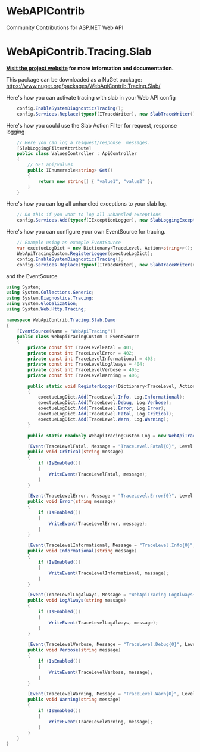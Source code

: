 WebAPIContrib
=============

Community Contributions for ASP.NET Web API

WebApiContrib.Tracing.Slab
=============================

**[Visit the project website][project-website] for more information and documentation.**

[project-website]: http://damienbod.wordpress.com/2014/04/10/web-api-tracing-with-slab-and-elasticsearch/

This package can be downloaded as a NuGet package:
https://www.nuget.org/packages/WebApiContrib.Tracing.Slab/

Here's how you can activate tracing with slab in your Web API config

```csharp
	config.EnableSystemDiagnosticsTracing();
    config.Services.Replace(typeof(ITraceWriter), new SlabTraceWriter());
```

Here's how you could use the Slab Action Filter for request, response logging

```csharp
    // Here you can log a resquest/response  messages.
    [SlabLoggingFilterAttribute]
    public class ValuesController : ApiController
    {
        // GET api/values
        public IEnumerable<string> Get()
        {
            return new string[] { "value1", "value2" };
        }
    }

```

Here's how you can log all unhandled exceptions to your slab log.

```csharp
    // Do this if you want to log all unhandled exceptions
    config.Services.Add(typeof(IExceptionLogger), new SlabLoggingExceptionLogger());
```

Here's how you can configure your own EventSource for tracing.

```csharp
	// Example using an example EventSource
    var exectueLogDict = new Dictionary<TraceLevel, Action<string>>();
    WebApiTracingCustom.RegisterLogger(exectueLogDict);
    config.EnableSystemDiagnosticsTracing();
    config.Services.Replace(typeof(ITraceWriter), new SlabTraceWriter(exectueLogDict));
```

and the EventSource

```csharp
using System;
using System.Collections.Generic;
using System.Diagnostics.Tracing;
using System.Globalization;
using System.Web.Http.Tracing;

namespace WebApiContrib.Tracing.Slab.Demo
{
    [EventSource(Name = "WebApiTracing")]
    public class WebApiTracingCustom : EventSource
    {
        private const int TraceLevelFatal = 401;
        private const int TraceLevelError = 402;
        private const int TraceLevelInformational = 403;
        private const int TraceLevelLogAlways = 404;
        private const int TraceLevelVerbose = 405;
        private const int TraceLevelWarning = 406;

        public static void RegisterLogger(Dictionary<TraceLevel, Action<string>> exectueLogDict)
        {
            exectueLogDict.Add(TraceLevel.Info, Log.Informational);
            exectueLogDict.Add(TraceLevel.Debug, Log.Verbose);
            exectueLogDict.Add(TraceLevel.Error, Log.Error);
            exectueLogDict.Add(TraceLevel.Fatal, Log.Critical);
            exectueLogDict.Add(TraceLevel.Warn, Log.Warning);
        }

        public static readonly WebApiTracingCustom Log = new WebApiTracingCustom();

        [Event(TraceLevelFatal, Message = "TraceLevel.Fatal{0}", Level = EventLevel.Critical)]
        public void Critical(string message)
        {
            if (IsEnabled())
            {
                WriteEvent(TraceLevelFatal, message);
            }          
        }

        [Event(TraceLevelError, Message = "TraceLevel.Error{0}", Level = EventLevel.Error)]
        public void Error(string message)
        {
            if (IsEnabled())
            {
                WriteEvent(TraceLevelError, message);
            }
        }

        [Event(TraceLevelInformational, Message = "TraceLevel.Info{0}", Level = EventLevel.Informational)]
        public void Informational(string message)
        {
            if (IsEnabled())
            {
                WriteEvent(TraceLevelInformational, message);
            }
        }

        [Event(TraceLevelLogAlways, Message = "WebApiTracing LogAlways{0}", Level = EventLevel.LogAlways)]
        public void LogAlways(string message)
        {
            if (IsEnabled())
            {
                WriteEvent(TraceLevelLogAlways, message);
            }
        }

        [Event(TraceLevelVerbose, Message = "TraceLevel.Debug{0}", Level = EventLevel.Verbose)]
        public void Verbose(string message)
        {
            if (IsEnabled())
            {
                WriteEvent(TraceLevelVerbose, message);
            }
        }

        [Event(TraceLevelWarning, Message = "TraceLevel.Warn{0}", Level = EventLevel.Warning)]
        public void Warning(string message)
        {
            if (IsEnabled())
            {
                WriteEvent(TraceLevelWarning, message);
            }
        }
    }
}

```